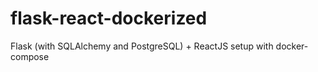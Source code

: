 # flask-react-dockerized
Flask (with SQLAlchemy and PostgreSQL) + ReactJS setup with docker-compose
